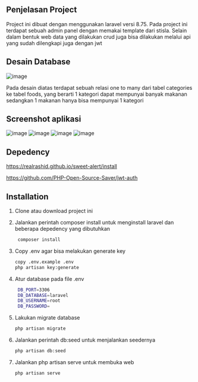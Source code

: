 ## Penjelasan Project

Project ini dibuat dengan menggunakan laravel versi 8.75. Pada project ini terdapat sebuah admin panel dengan memakai template dari stisla. Selain dalam bentuk web data yang dilakukan crud juga bisa dilakukan melalui api yang sudah dilengkapi juga dengan jwt

## Desain Database

![image](https://user-images.githubusercontent.com/71616287/213870615-ca4f915b-98a1-4141-8b03-f0eb8b5101ed.png)

Pada desain diatas terdapat sebuah relasi one to many dari tabel categories ke tabel foods, yang berarti 1 kategori dapat mempunyai banyak makanan sedangkan 1 makanan hanya bisa mempunyai 1 kategori

## Screenshot aplikasi

![image](https://user-images.githubusercontent.com/71616287/213870750-85960db4-e430-47cc-a880-c957bc6b36ea.png) ![image](https://user-images.githubusercontent.com/71616287/213870902-49a63226-ca40-4cda-b0da-d6c3332a7b86.png) ![image](https://user-images.githubusercontent.com/71616287/213870934-7b0927dc-bd9e-41e1-9be7-95cda868e08a.png)
![image](https://user-images.githubusercontent.com/71616287/213870963-9173f728-362e-404e-b926-b5b806a0b0d8.png)

 ## Depedency
 https://realrashid.github.io/sweet-alert/install
 
 https://github.com/PHP-Open-Source-Saver/jwt-auth

## Installation
1. Clone atau download project ini
2. Jalankan perintah composer install untuk menginstall laravel dan beberapa depedency yang dibutuhkan
   ```bash
    composer install
    ```
3. Copy .env agar bisa melakukan generate key
    ```bash
    copy .env.example .env
    php artisan key:generate
    ```

4. Atur database pada file .env
   ```bash
    DB_PORT=3306
    DB_DATABASE=laravel
    DB_USERNAME=root
    DB_PASSWORD=
    ```

5. Lakukan migrate database
    ```bash
    php artisan migrate
    ```
    
6. Jalankan perintah db:seed untuk menjalankan seedernya
    ```bash
    php artisan db:seed
    ```

7. Jalankan php artisan serve untuk membuka web
    ```bash
    php artisan serve
    ```
